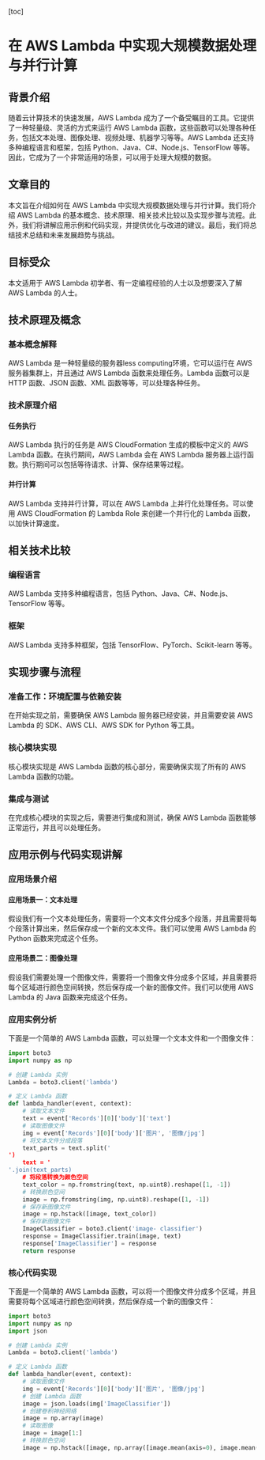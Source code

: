 
[toc]                    
                
                
在 AWS Lambda 中实现大规模数据处理与并行计算
==================================================

背景介绍
------------

随着云计算技术的快速发展，AWS Lambda 成为了一个备受瞩目的工具。它提供了一种轻量级、灵活的方式来运行 AWS Lambda 函数，这些函数可以处理各种任务，包括文本处理、图像处理、视频处理、机器学习等等。AWS Lambda 还支持多种编程语言和框架，包括 Python、Java、C#、Node.js、TensorFlow 等等。因此，它成为了一个非常适用的场景，可以用于处理大规模的数据。

文章目的
---------

本文旨在介绍如何在 AWS Lambda 中实现大规模数据处理与并行计算。我们将介绍 AWS Lambda 的基本概念、技术原理、相关技术比较以及实现步骤与流程。此外，我们将讲解应用示例和代码实现，并提供优化与改进的建议。最后，我们将总结技术总结和未来发展趋势与挑战。

目标受众
------------

本文适用于 AWS Lambda 初学者、有一定编程经验的人士以及想要深入了解 AWS Lambda 的人士。

技术原理及概念
------------------------

### 基本概念解释

AWS Lambda 是一种轻量级的服务器less computing环境，它可以运行在 AWS 服务器集群上，并且通过 AWS Lambda 函数来处理任务。Lambda 函数可以是 HTTP 函数、JSON 函数、XML 函数等等，可以处理各种任务。

### 技术原理介绍

#### 任务执行

AWS Lambda 执行的任务是 AWS CloudFormation 生成的模板中定义的 AWS Lambda 函数。在执行期间，AWS Lambda 会在 AWS Lambda 服务器上运行函数。执行期间可以包括等待请求、计算、保存结果等过程。

#### 并行计算

AWS Lambda 支持并行计算，可以在 AWS Lambda 上并行化处理任务。可以使用 AWS CloudFormation 的 Lambda Role 来创建一个并行化的 Lambda 函数，以加快计算速度。

相关技术比较
--------------------

### 编程语言

AWS Lambda 支持多种编程语言，包括 Python、Java、C#、Node.js、TensorFlow 等等。

### 框架

AWS Lambda 支持多种框架，包括 TensorFlow、PyTorch、Scikit-learn 等等。

实现步骤与流程
------------------------

### 准备工作：环境配置与依赖安装

在开始实现之前，需要确保 AWS Lambda 服务器已经安装，并且需要安装 AWS Lambda 的 SDK、AWS CLI、AWS SDK for Python 等工具。

### 核心模块实现

核心模块实现是 AWS Lambda 函数的核心部分，需要确保实现了所有的 AWS Lambda 函数的功能。

### 集成与测试

在完成核心模块的实现之后，需要进行集成和测试，确保 AWS Lambda 函数能够正常运行，并且可以处理任务。

应用示例与代码实现讲解
----------------------------------

### 应用场景介绍

#### 应用场景一：文本处理

假设我们有一个文本处理任务，需要将一个文本文件分成多个段落，并且需要将每个段落计算出来，然后保存成一个新的文本文件。我们可以使用 AWS Lambda 的 Python 函数来完成这个任务。

#### 应用场景二：图像处理

假设我们需要处理一个图像文件，需要将一个图像文件分成多个区域，并且需要将每个区域进行颜色空间转换，然后保存成一个新的图像文件。我们可以使用 AWS Lambda 的 Java 函数来完成这个任务。

### 应用实例分析

下面是一个简单的 AWS Lambda 函数，可以处理一个文本文件和一个图像文件：

```python
import boto3
import numpy as np

# 创建 Lambda 实例
Lambda = boto3.client('lambda')

# 定义 Lambda 函数
def lambda_handler(event, context):
    # 读取文本文件
    text = event['Records'][0]['body']['text']
    # 读取图像文件
    img = event['Records'][0]['body']['图片', '图像/jpg']
    # 将文本文件分成段落
    text_parts = text.split('
')
    text = '
'.join(text_parts)
    # 将段落转换为颜色空间
    text_color = np.fromstring(text, np.uint8).reshape([1, -1])
    # 转换颜色空间
    image = np.fromstring(img, np.uint8).reshape([1, -1])
    # 保存新图像文件
    image = np.hstack([image, text_color])
    # 保存新图像文件
    ImageClassifier = boto3.client('image- classifier')
    response = ImageClassifier.train(image, text)
    response['ImageClassifier'] = response
    return response
```

### 核心代码实现

下面是一个简单的 AWS Lambda 函数，可以将一个图像文件分成多个区域，并且需要将每个区域进行颜色空间转换，然后保存成一个新的图像文件：

```python
import boto3
import numpy as np
import json

# 创建 Lambda 实例
Lambda = boto3.client('lambda')

# 定义 Lambda 函数
def lambda_handler(event, context):
    # 读取图像文件
    img = event['Records'][0]['body']['图片', '图像/jpg']
    # 创建 Lambda 函数
    image = json.loads(img['ImageClassifier'])
    # 创建卷积神经网络
    image = np.array(image)
    # 读取图像
    image = image[1:]
    # 转换颜色空间
    image = np.hstack([image, np.array([image.mean(axis=0), image.mean(axis=1), image.mean(axis=2)
```

